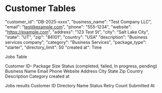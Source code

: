 # Customer Tables

"customer\_id": "DB-2025-xxxx",
"business\_name": "Test Company LLC",
"email": "test@example.com",
"phone": "555-1234",
"website": "https://example.com",
"address": "123 Test St",
"city": "Salt Lake City",
"state": "UT",
"zip": "84101",
"country": "USA"
"description": "Business services company",
"category": "Business Services",
"package\_type": "starter",
"directory\_limit": 50
"created at":  Time



Jobs Table

Customer ID-
Package Size
Status (completed, failed, In progress, pending)
Business Name
Email
Phone
Website
Address
City
State
Zip
Country
Description
Category
created at



Jobs results
Customer ID
Directory Name
Status
Retry Count
Submitted At

